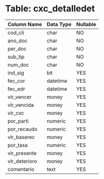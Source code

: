 # Table: cxc_detalledet

| Column Name | Data Type | Nullable |
|-------------|-----------|----------|
| cod_cli | char | NO |
| ano_doc | char | NO |
| per_doc | char | NO |
| sub_tip | char | NO |
| num_doc | char | NO |
| ind_sig | bit | YES |
| fec_cor | datetime | YES |
| fec_edr | datetime | YES |
| vlr_vencer | money | YES |
| vlr_vencida | money | YES |
| vlr_cxc | money | YES |
| por_parti | numeric | YES |
| por_recaudo | numeric | YES |
| vlr_baserec | money | YES |
| por_tasa | numeric | YES |
| vlr_presente | money | YES |
| vlr_deterioro | money | YES |
| comentario | text | YES |
